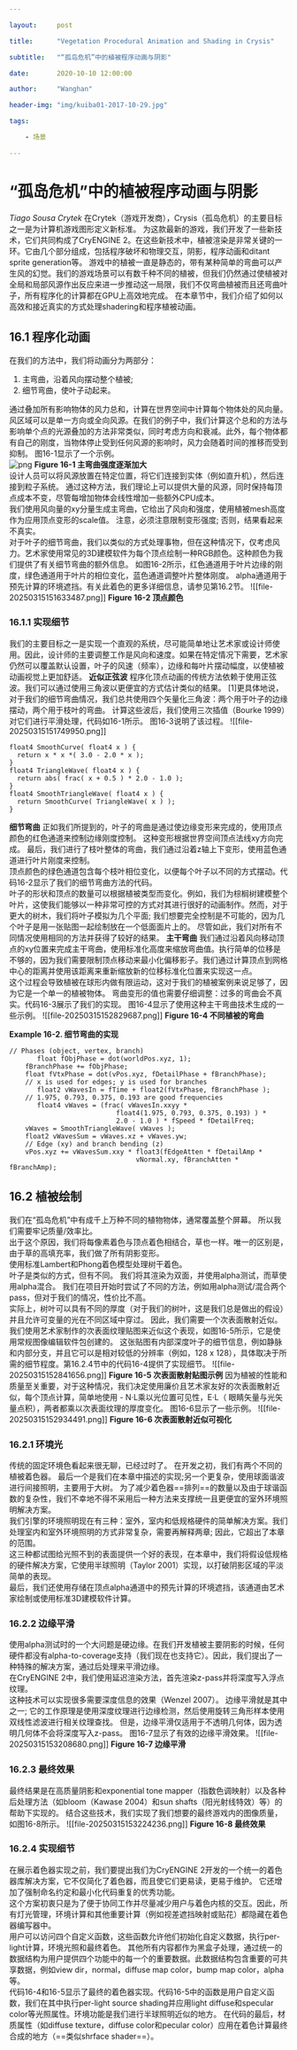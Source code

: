 ```yaml
---

layout:     post

title:      "Vegetation Procedural Animation and Shading in Crysis"

subtitle:   "“孤岛危机”中的植被程序动画与阴影"

date:       2020-10-10 12:00:00

author:     "Wanghan"

header-img: "img/kuiba01-2017-10-29.jpg"

tags:

    - 场景

---
```

# “孤岛危机”中的植被程序动画与阴影
*Tiago Sousa*
*Crytek*
在Crytek（游戏开发商），Crysis（孤岛危机）的主要目标之一是为计算机游戏图形定义新标准。 为这款最新的游戏，我们开发了一些新技术，它们共同构成了CryENGINE 2。在这些新技术中，植被渲染是非常关键的一环。它由几个部分组成，包括程序破坏和物理交互，阴影，程序动画和ditant sprite generation等。
游戏中的植被一直是静态的，带有某种简单的弯曲可以产生风的幻觉。我们的游戏场景可以有数千种不同的植被，但我们仍然通过使植被对全局和局部风源作出反应来进一步推动这一局限，我们不仅弯曲植被而且还弯曲叶子，所有程序化的计算都在GPU上高效地完成。
在本章节中，我们介绍了如何以高效和接近真实的方式处理shadering和程序植被动画。
## 16.1 程序化动画
在我们的方法中，我们将动画分为两部分：

1.  主弯曲，沿着风向摆动整个植被;
2.  细节弯曲，使叶子动起来。

通过叠加所有影响物体的风力总和，计算在世界空间中计算每个物体处的风向量。风区域可以是单一方向或全向风源。在我们的例子中，我们计算这个总和的方法与影响单个点的光源叠加的方法非常类似，同时考虑方向和衰减。此外，每个物体都有自己的刚度，当物体停止受到任何风源的影响时，风力会随着时间的推移而受到抑制。 图16-1显示了一个示例。\
![png](file-20250315151130161.png)
**Figure 16-1 主弯曲强度逐渐加大**\
设计人员可以将风源放置在特定位置，将它们连接到实体（例如直升机），然后连接到粒子系统。 通过这种方法，我们理论上可以提供大量的风源，同时保持每顶点成本不变，尽管每增加物体会线性增加一些额外CPU成本。\
我们使用风向量的xy分量生成主弯曲，它给出了风向和强度，使用植被mesh高度作为应用顶点变形的scale值。 注意，必须注意限制变形强度; 否则，结果看起来不真实。\
对于叶子的细节弯曲，我们以类似的方式处理事物，但在这种情况下，仅考虑风力。艺术家使用常见的3D建模软件为每个顶点绘制一种RGB颜色。这种颜色为我们提供了有关细节弯曲的额外信息。 如图16-2所示，红色通道用于叶片边缘的刚度，绿色通道用于叶片的相位变化，蓝色通道调整叶片整体刚度。 alpha通道用于预先计算的环境遮挡。有关此着色的更多详细信息，请参见第16.2节。
![[file-20250315151633487.png]]
**Figure 16-2 顶点颜色**
### 16.1.1 实现细节
我们的主要目标之一是实现一个直观的系统，尽可能简单地让艺术家或设计师使用。因此，设计师的主要调整工作是风向和速度。如果在特定情况下需要，艺术家仍然可以覆盖默认设置，叶子的风速（频率），边缘和每叶片摆动幅度，以使植被动画视觉上更加舒适。
**近似正弦波**
程序化顶点动画的传统方法依赖于使用正弦波。我们可以通过使用三角波以更便宜的方式估计类似的结果。 \[1]更具体地说，对于我们的细节弯曲情况，我们总共使用四个矢量化三角波：两个用于叶子的边缘摆动，两个用于枝叶的弯曲。 计算这些波后，我们使用三次插值（Bourke 1999）对它们进行平滑处理，代码如16-1所示。 图16-3说明了该过程。
![[file-20250315151749950.png]]
```hlsl
float4 SmoothCurve( float4 x ) {
  return x * x *( 3.0 - 2.0 * x );
}
float4 TriangleWave( float4 x ) {
  return abs( frac( x + 0.5 ) * 2.0 - 1.0 );
}
float4 SmoothTriangleWave( float4 x ) {
  return SmoothCurve( TriangleWave( x ) );
}
```
**细节弯曲**
正如我们所提到的，叶子的弯曲是通过使边缘变形来完成的，使用顶点颜色的红色通道来控制边缘刚度控制。 这种变形根据世界空间顶点法线xy方向完成。
最后，我们进行了枝叶整体的弯曲，我们通过沿着z轴上下变形，使用蓝色通道进行叶片刚度来控制。\
顶点颜色的绿色通道包含每个枝叶相位变化，以便每个叶子以不同的方式摆动。代码16-2显示了我们的细节弯曲方法的代码。\
叶子的形状和顶点的数量可以根据植被类型而变化。例如，我们为棕榈树建模整个叶片，这使我们能够以一种非常可控的方式对其进行很好的动画制作。然而，对于更大的树木，我们将叶子模拟为几个平面; 我们想要完全控制是不可能的，因为几个叶子是用一张贴图一起绘制放在一个低面面片上的。 尽管如此，我们对所有不同情况使用相同的方法并获得了较好的结果。
**主干弯曲**
我们通过沿着风向移动顶点的xy位置来完成主干弯曲，使用标准化高度来缩放弯曲值。执行简单的位移是不够的，因为我们需要限制顶点移动来最小化偏移影子。我们通过计算顶点到网格中心的距离并使用该距离来重新缩放新的位移标准化位置来实现这一点。\
这个过程会导致植被在球形内做有限运动，这对于我们的植被案例来说足够了，因为它是一个单一的植被物体。 弯曲变形的值也需要仔细调整：过多的弯曲会不真实。代码16-3展示了我们的实现。 图16-4显示了使用这种主干弯曲技术生成的一些示例。
![[file-20250315152829687.png]]
**Figure 16-4 不同植被的弯曲**

**Example 16-2. 细节弯曲的实现**
```hlsl
// Phases (object, vertex, branch)
       float fObjPhase = dot(worldPos.xyz, 1);
    fBranchPhase += fObjPhase;
    float fVtxPhase = dot(vPos.xyz, fDetailPhase + fBranchPhase);
    // x is used for edges; y is used for branches
       float2 vWavesIn = fTime + float2(fVtxPhase, fBranchPhase );
    // 1.975, 0.793, 0.375, 0.193 are good frequencies
       float4 vWaves = (frac( vWavesIn.xxyy *
                           float4(1.975, 0.793, 0.375, 0.193) ) *
                           2.0 - 1.0 ) * fSpeed * fDetailFreq;
    vWaves = SmoothTriangleWave( vWaves );
    float2 vWavesSum = vWaves.xz + vWaves.yw;
    // Edge (xy) and branch bending (z)
    vPos.xyz += vWavesSum.xxy * float3(fEdgeAtten * fDetailAmp *
                                vNormal.xy, fBranchAtten * fBranchAmp);
```
## 16.2 植被绘制
我们在“孤岛危机”中有成千上万种不同的植物物体，通常覆盖整个屏幕。 所以我们需要牢记质量/效率比。\
出于这个原因，我们将每像素着色与顶点着色相结合，草也一样。唯一的区别是，由于草的高填充率，我们做了所有阴影变形。\
使用标准Lambert和Phong着色模型处理树干着色。\
叶子是类似的方式，但有不同。 我们将其渲染为双面，并使用alpha测试，而草使用alpha混合。 我们在项目开始时尝试了不同的方法，例如用alpha测试/混合两个pass，但对于我们的情况，性价比不高。\
实际上，树叶可以具有不同的厚度（对于我们的树叶，这是我们总是做出的假设）并且允许可变量的光在不同区域中穿过。 因此，我们需要一个次表面散射近似。\
我们使用艺术家制作的次表面纹理贴图来近似这个表现，如图16-5所示，它是使用常规图像编辑软件包创建的。 这张贴图有内部深度叶子的细节信息，例如静脉和内部分支，并且它可以是相对较低的分辨率（例如，128 x 128），具体取决于所需的细节程度。第16.2.4节中的代码16-4提供了实现细节。
![[file-20250315152841656.png]]
**Figure 16-5 次表面散射贴图示例**
因为植被的性能和质量至关重要，对于这种情况，我们决定使用廉价且艺术家友好的次表面散射近似，每个顶点计算，简单地使用 -  N·L乘以光位置可见性，E·L（ 眼睛矢量与光矢量点积），两者都乘以次表面纹理的厚度变化。 图16-6显示了一些示例。
![[file-20250315152934491.png]]
**Figure 16-6 次表面散射近似可视化**
### 16.2.1 环境光
传统的固定环境色看起来很无聊，已经过时了。 在开发之初，我们有两个不同的植被着色器。 最后一个是我们在本章中描述的实现;另一个更复杂，使用球面谐波进行间接照明，主要用于大树。 为了减少着色器==排列==的数量以及由于球谐函数的复杂性，我们不幸地不得不采用后一种方法来支撑统一且更便宜的室外环境照明解决方案。\
我们引擎的环境照明现在有三种：室外，室内和低规格硬件的简单解决方案。我们处理室内和室外环境照明的方式非常复杂，需要再解释两章; 因此，它超出了本章的范围。\
这三种都试图给光照不到的表面提供一个好的表现，在本章中，我们将假设低规格的硬件解决方案，它使用半球照明（Taylor 2001）实现，以打破阴影区域的平淡简单的表现。\
最后，我们还使用存储在顶点alpha通道中的预先计算的环境遮挡，该通道由艺术家绘制或使用标准3D建模软件计算。
### 16.2.2 边缘平滑
使用alpha测试时的一个大问题是硬边缘。在我们开发植被主要阴影的时候，任何硬件都没有alpha-to-coverage支持（我们现在也支持它）。因此，我们提出了一种特殊的解决方案，通过后处理来平滑边缘。\
在CryENGINE 2中，我们使用延迟渲染方法，首先渲染z-pass并将深度写入浮点纹理。\
这种技术可以实现很多需要深度信息的效果（Wenzel 2007）。 边缘平滑就是其中之一; 它的工作原理是使用深度纹理进行边缘检测，然后使用旋转三角形样本使用双线性滤波进行相关纹理查找。 但是，边缘平滑仅适用于不透明几何体，因为透明几何体不会将深度写入z-pass。 图16-7显示了有效的边缘平滑效果。
![[file-20250315153208680.png]]
**Figure 16-7 边缘平滑**

### 16.2.3 最终效果
最终结果是在高质量阴影和exponential tone mapper（指数色调映射）以及各种后处理方法（如bloom（Kawase 2004）和sun shafts（阳光射线特效）等）的帮助下实现的。 结合这些技术，我们实现了我们想要的最终游戏内的图像质量，如图16-8所示。
![[file-20250315153224236.png]]
**Figure 16-8 最终效果**
### 16.2.4 实现细节

在展示着色器实现之前，我们要提出我们为CryENGINE 2开发的一个统一的着色器库解决方案，它不仅简化了着色器，而且使它们更易读，更易于维护。 它还增加了强制命名约定和最小化代码重复的优秀功能。\
这个方案初衷只是为了便于协同工作并尽量减少用户与着色内核的交互。因此，所有灯光管理，环境计算和其他重要计算（例如视差遮挡映射或贴花）都隐藏在着色器编写器中。\
用户可以访问四个自定义函数，这些函数允许他们初始化自定义数据，执行per-light计算，环境光照和最终着色。 其他所有内容都作为黑盒子处理，通过统一的数据结构为用户提供四个功能中的每一个的重要数据。此数据结构包含重要的可共享数据，例如view dir，normal，diffuse map color，bump map color，alpha等。\
代码16-4和16-5显示了最终的着色器实现。代码16-5中的函数是用户自定义函数，我们在其中执行per-light source shading并应用light diffuse和specular color等光照属性。环境功能是我们进行半球照明近似的地方。 在代码的最后，材质属性（如diffuse texture，diffuse color和pecular color）应用在着色计算最终合成的地方（==类似shrface shader==）。
